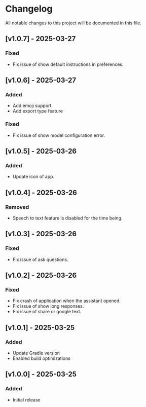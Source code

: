 # Changelog
All notable changes to this project will be documented in this file.

## [v1.0.7] - 2025-03-27
### Fixed
- Fix issue of show default instructions in preferences.

## [v1.0.6] - 2025-03-27
### Added
- Add emoji support.
- Add export type feature

### Fixed
- Fix issue of show model configuration error.

## [v1.0.5] - 2025-03-26
### Added
- Update icon of app.

## [v1.0.4] - 2025-03-26
### Removed
- Speech to text feature is disabled for the time being.

## [v1.0.3] - 2025-03-26
### Fixed
- Fix issue of ask questions.

## [v1.0.2] - 2025-03-26
### Fixed
- Fix crash of application when the assistant opened.
- Fix issue of show long responses.
- Fix issue of share or google text.

## [v1.0.1] - 2025-03-25
### Added
- Update Gradle version
- Enabled build optimizations

## [v1.0.0] - 2025-03-25
### Added
- Initial release
